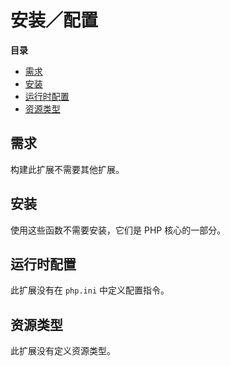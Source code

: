 安装／配置
==========

**目录**

-   [需求](/password/setup.html#需求)
-   [安装](/password/setup.html#安装)
-   [运行时配置](/password/setup.html#运行时配置)
-   [资源类型](/password/setup.html#资源类型)

需求
----

构建此扩展不需要其他扩展。

安装
----

使用这些函数不需要安装，它们是 PHP 核心的一部分。

运行时配置
----------

此扩展没有在 `php.ini` 中定义配置指令。

资源类型
--------

此扩展没有定义资源类型。
